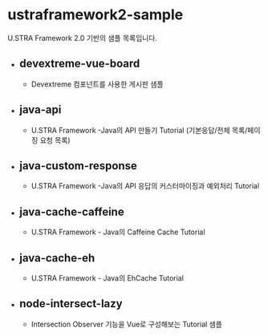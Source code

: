 # ustraframework2-sample
U.STRA Framework 2.0 기반의 샘플 목록입니다.

- devextreme-vue-board
  - 
  - Devextreme 컴포넌트를 사용한 게시판 샘플

- java-api
  -
  - U.STRA Framework -Java의 API 만들기 Tutorial (기본응답/전체 목록/페이징 요청 목록)

- java-custom-response
  -
  - U.STRA Framework -Java의 API 응답의 커스터마이징과 예외처리 Tutorial

- java-cache-caffeine
  -
  - U.STRA Framework - Java의 Caffeine Cache Tutorial

- java-cache-eh
  -
  - U.STRA Framework - Java의 EhCache Tutorial

- node-intersect-lazy
  - 
  - Intersection Observer 기능을 Vue로 구성해보는 Tutorial 샘플


